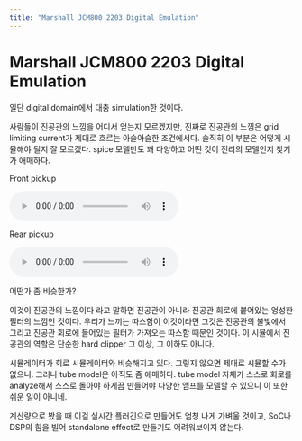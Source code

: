 ```yaml
---
title: "Marshall JCM800 2203 Digital Emulation"
---
```

# Marshall JCM800 2203 Digital Emulation


일단 digital domain에서 대충 simulation한 것이다.




사람들이 진공관의 느낌을 어디서 얻는지 모르겠지만, 진짜로 진공관의 느낌은 grid limiting current가 제대로 흐르는 아슬아슬한 조건에서다. 솔직히 이 부분은 어떻게 시뮬해야 될지 잘 모르겠다. spice 모델만도 꽤 다양하고 어떤 것이 진리의 모델인지 찾기가 애매하다.




Front pickup

<audio src="/assets/images/7ccedc62ed4c5f93c96394c2b6dbdd8f.mp3" controls preload></audio>








Rear pickup

<audio src="/assets/images/ef1d97693245879cecab91817646ad58.mp3" controls preload></audio>








어떤가 좀 비슷한가?




이것이 진공관의 느낌이다 라고 말하면 진공관이 아니라 진공관 회로에 붙어있는 엉성한 필터의 느낌인 것이다. 우리가 느끼는 따스함이 이것이라면 그것은 진공관의 불빛에서 그리고 진공관 회로에 들어있는 필터가 가져오는 따스함 때문인 것이다. 이 시뮬에서 진공관의 역할은 단순한 hard clipper 그 이상, 그 이하도 아니다.




시뮬레이터가 회로 시뮬레이터와 비슷해지고 있다. 그렇지 않으면 제대로 시뮬할 수가 없으니. 그러나 tube model은 아직도 좀 애매하다. tube model 자체가 스스로 회로를 analyze해서 스스로 돌아야 하게끔 만들어야 다양한 앰프를 모델할 수 있으니 이 또한 쉬운 일이 아니네.




계산량으로 봤을 때 이걸 실시간 플러긴으로 만들어도 엄청 나게 가벼울 것이고, SoC나 DSP의 힘을 빌어 standalone effect로 만들기도 어려워보이지 않는다.


